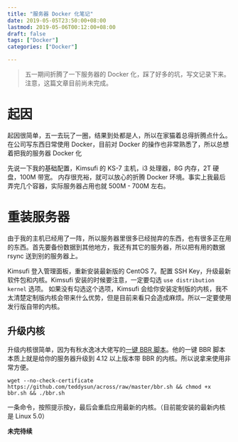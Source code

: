```yaml
---
title: "服务器 Docker 化笔记"
date: 2019-05-05T23:50:00+08:00
lastmod: 2019-05-06T00:12:00+08:00
draft: false
tags: ["Docker"]
categories: ["Docker"]

---
```


> 五一期间折腾了一下服务器的 Docker 化，踩了好多的坑，写文记录下来。
> 注意，这篇文章目前尚未完成。

# 起因

起因很简单，五一去玩了一圈，结果到处都是人，所以在家猫着总得折腾点什么。
在公司写东西日常使用 Docker，目前对 Docker 的操作也非常熟悉了，所以总想着把我的服务器 Docker 化

先说一下我的基础配置，Kimsufi 的 KS-7 主机，i3 处理器，8G 内存，2T 硬盘，100M 带宽。
内存很充裕，就可以放心的折腾 Docker 环境。事实上我最后弄完几个容器，实际服务器占用也就 500M - 700M 左右。

# 重装服务器

由于我的主机已经用了一阵，所以服务器里很多已经抛弃的东西，也有很多正在用的东西。首先要备份数据到其他地方，我还有其它的服务器，所以把有用的数据 rsync 送到别的服务器上。

Kimsufi 登入管理面板，重新安装最新版的 CentOS 7。配置 SSH Key，升级最新软件包和内核。Kimsufi 安装的时候要注意，一定要勾选 `use distribution kernel` 选项。
如果没有勾选这个选项，Kimsufi 会给你安装定制版的内核，我不太清楚定制版内核会带来什么优势，但是目前来看只会造成麻烦。所以一定要使用发行版自带的内核。

<!--more-->

## 升级内核

升级内核很简单，因为有秋水逸冰大佬写的[一键 BBR 脚本](https://teddysun.com/489.html)。他的一键 BBR 脚本本质上就是给你的服务器升级到 4.12 以上版本带 BBR 的内核。所以说拿来使用非常方便。

`wget --no-check-certificate https://github.com/teddysun/across/raw/master/bbr.sh && chmod +x bbr.sh && ./bbr.sh`

一条命令，按照提示按y，最后会重启应用最新的内核。（目前能安装的最新内核是 Linux 5.0）

**未完待续**